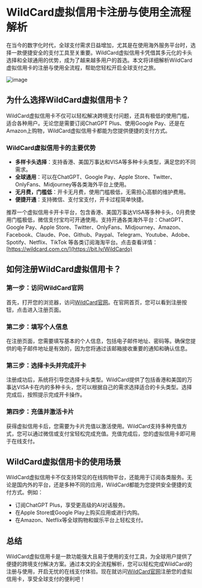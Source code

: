 # WildCard虚拟信用卡注册与使用全流程解析

在当今的数字化时代，全球支付需求日益增加，尤其是在使用海外服务平台时，选择一款便捷安全的支付工具至关重要。WildCard虚拟信用卡凭借其多元化的卡头选择和全球通用的优势，成为了越来越多用户的首选。本文将详细解析WildCard虚拟信用卡的注册与使用全流程，帮助您轻松开启全球支付之旅。

![image](https://github.com/user-attachments/assets/4284b00b-050b-4412-b7b5-dfac3d327191)


## 为什么选择WildCard虚拟信用卡？

WildCard虚拟信用卡不仅可以轻松解决跨境支付问题，还具有极低的使用门槛，适合各种用户。无论您是需要订阅ChatGPT Plus、使用Google Pay、还是在Amazon上购物，WildCard虚拟信用卡都能为您提供便捷的支付方式。

### WildCard虚拟信用卡的主要优势

- **多样卡头选择**：支持香港、美国万事达和VISA等多种卡头类型，满足您的不同需求。
- **全球通用**：可以在ChatGPT、Google Pay、Apple Store、Twitter、OnlyFans、Midjourney等各类海外平台上使用。
- **无月费，门槛低**：开卡无月费，使用门槛极低，无需担心高额的维护费用。
- **便捷开通**：支持微信、支付宝支付，开卡过程简单快捷。

推荐一个虚拟信用卡开卡平台，包含香港、美国万事达VISA等多种卡头，0月费使用门槛极低，微信支付宝均可开通使用。支持开通各类海外平台：ChatGPT、Google Pay、Apple Store、Twitter、OnlyFans、Midjourney、Amazon、Facebook、Claude、Poe、Github、Paypal、Telegram、Youtube、Adobe、Spotify、Netflix、TikTok 等各类订阅海淘平台。点击查看详情：[https://wildcard.com.cn/](https://bit.ly/WildCardo)

## 如何注册WildCard虚拟信用卡？

### 第一步：访问WildCard官网

首先，打开您的浏览器，访问[WildCard官网](https://bit.ly/WildCardo)。在官网首页，您可以看到注册按钮，点击进入注册页面。

### 第二步：填写个人信息

在注册页面，您需要填写基本的个人信息，包括电子邮件地址、密码等。确保您提供的电子邮件地址是有效的，因为您将通过该邮箱接收重要的通知和确认信息。

### 第三步：选择卡头并完成开卡

注册成功后，系统将引导您选择卡头类型。WildCard提供了包括香港和美国的万事达VISA卡在内的多种卡头，您可以根据自己的需求选择适合的卡头类型。选择完成后，按照提示完成开卡操作。

### 第四步：充值并激活卡片

获得虚拟信用卡后，您需要为卡片充值以激活使用。WildCard支持多种充值方式，您可以通过微信或支付宝轻松完成充值。充值完成后，您的虚拟信用卡即可用于在线支付。

## WildCard虚拟信用卡的使用场景

WildCard虚拟信用卡不仅支持常见的在线购物平台，还能用于订阅各类服务。无论是国内外的平台，还是多种不同的应用，WildCard都能为您提供安全便捷的支付方式。例如：

- 订阅ChatGPT Plus，享受更高级的AI对话服务。
- 在Apple Store或Google Play上购买应用或进行内购。
- 在Amazon、Netflix等全球购物和娱乐平台上轻松支付。

## 总结

WildCard虚拟信用卡是一款功能强大且易于使用的支付工具，为全球用户提供了便捷的跨境支付解决方案。通过本文的全流程解析，您可以轻松完成WildCard的注册与使用，开启无忧的在线支付体验。现在就访问[WildCard官网](https://bit.ly/WildCardo)注册您的虚拟信用卡，享受全球支付的便利吧！

